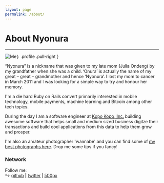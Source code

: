 ```yaml
---
layout: page
permalink: /about/
---
```



# About Nyonura
----------------

![Me](http://www.gravatar.com/avatar/992bdc35354793cea7bdd2a9d5980bab.png?s=200){: .profile .pull-right }


“Nyonura” is a nickname that was given to my late mom (Julia Ondeng) by my grandfather when she was a child. 
‘Onura’ is actually the name of my great – great – grandmother and hence ‘Nyonura’. I lost my mom to cancer in 
March 2011 and I was looking for a simple way to try and honour her memory.

I'm a die hard Ruby on Rails convert primarily interested in mobile technology, mobile payments, machine learning and Bitcoin among other tech topics.

During the day I am a software engineer at [Kopo Kopo, Inc.](http://www.kopokopo.com) building awesome software that helps small and medium sized business
digitze their transactions and build cool applications from this data to help them grow and prosper.

I'm also an amateur photographer 'wannabe' and you can find some of [my best photographs here](https://500px.com/donden1). Drop me some tips if you fancy!


### Network

Follow me:  
↪ [github](https://github.com/dondeng) | [twitter](http://twitter.com/donden1) | [500px](https://500px.com/donden1)